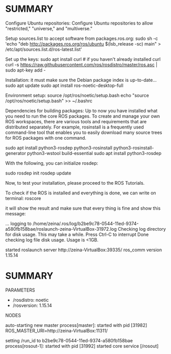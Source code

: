 SUMMARY
========
Configure  Ubuntu repositories:
Configure  Ubuntu repositories to allow "restricted," "universe," and "multiverse."

Setup sources.list  to accept software from packages.ros.org:
sudo sh -c 'echo "deb http://packages.ros.org/ros/ubuntu $(lsb_release -sc) main" > /etc/apt/sources.list.d/ros-latest.list'

Set up the keys:
sudo apt install curl # if you haven't already installed curl
curl -s https://raw.githubusercontent.com/ros/rosdistro/master/ros.asc | sudo apt-key add -

Installation:
it must make sure the Debian package index is up-to-date...
sudo apt update
sudo apt install ros-noetic-desktop-full

Environment setup:
source /opt/ros/noetic/setup.bash
echo "source /opt/ros/noetic/setup.bash" >> ~/.bashrc

Dependencies for building packages:
Up to now you have installed what you need to run the core ROS packages. To create and manage your own ROS workspaces, there are various tools and requirements that are distributed separately. For example, rosinstall is a frequently used command-line tool that enables you to easily download many source trees for ROS packages with one command. 

sudo apt install python3-rosdep python3-rosinstall python3-rosinstall-generator python3-wstool build-essential
sudo apt install python3-rosdep

With the following, you can initialize rosdep:

sudo rosdep init
rosdep update

Now, to test your installation, please proceed to the ROS Tutorials. 

To check if the ROS is installed and everything is done, we can write on terminal:
roscore

it will show the result and make sure that every thing is fine and show this message:

... logging to /home/zeina/.ros/log/b2be9c78-0544-11ed-9374-a580fb158bae/roslaunch-zeina-VirtualBox-31972.log
Checking log directory for disk usage. This may take a while.
Press Ctrl-C to interrupt
Done checking log file disk usage. Usage is <1GB.

started roslaunch server http://zeina-VirtualBox:39335/
ros_comm version 1.15.14


SUMMARY
========

PARAMETERS
 * /rosdistro: noetic
 * /rosversion: 1.15.14

NODES

auto-starting new master
process[master]: started with pid [31982]
ROS_MASTER_URI=http://zeina-VirtualBox:11311/

setting /run_id to b2be9c78-0544-11ed-9374-a580fb158bae
process[rosout-1]: started with pid [31992]
started core service [/rosout]

